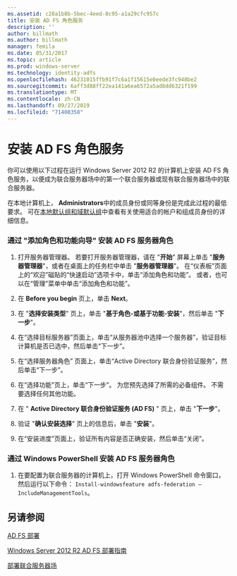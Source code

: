 ```yaml
---
ms.assetid: c28a1b8b-5bec-4eed-8c95-a1a29cfc957c
title: 安装 AD FS 角色服务
description: ''
author: billmath
ms.author: billmath
manager: femila
ms.date: 05/31/2017
ms.topic: article
ms.prod: windows-server
ms.technology: identity-adfs
ms.openlocfilehash: 46231015ffb91f7c6a1f15615e0eede3fc948be2
ms.sourcegitcommit: 6aff3d88ff22ea141a6ea6572a5ad8dd6321f199
ms.translationtype: MT
ms.contentlocale: zh-CN
ms.lasthandoff: 09/27/2019
ms.locfileid: "71408358"
---
```

# <a name="install-the-ad-fs-role-service"></a>安装 AD FS 角色服务

你可以使用以下过程在运行 Windows Server 2012 R2 的计算机上安装 AD FS 角色服务，以便成为联合服务器场中的第一个联合服务器或现有联合服务器场中的联合服务器。  
  
在本地计算机上， **Administrators**中的成员身份或同等身份是完成此过程的最低要求。  可在[本地默认组和域默认组](https://go.microsoft.com/fwlink/?LinkId=83477)中查看有关使用适合的帐户和组成员身份的详细信息。   
  
### <a name="to-install-the-ad-fs-server-role-via-the-add-roles-and-features-wizard"></a>通过 "添加角色和功能向导" 安装 AD FS 服务器角色  
  
1.  打开服务器管理器。 若要打开服务器管理器，请在 "**开始**" 屏幕上单击 "**服务器管理器**"，或者在桌面上的任务栏中单击 "**服务器管理器**"。 在“仪表板”页面上的“欢迎”磁贴的“快速启动”选项卡中，单击“添加角色和功能”。 或者，也可以在“管理”菜单中单击“添加角色和功能”。  
  
2.  在 **Before you begin** 页上，单击 **Next**。  
  
3.  在 "**选择安装类型**" 页上，单击 "**基于角色\-或基于功能\-安装**"，然后单击 "**下一步**"。  
  
4.  在“选择目标服务器”页面上，单击“从服务器池中选择一个服务器”，验证目标计算机是否已选中，然后单击“下一步”。  
  
5.  在“选择服务器角色” 页面上，单击“Active Directory 联合身份验证服务”，然后单击“下一步”。  
  
6.  在“选择功能”页上，单击“下一步”。 为您预先选择了所需的必备组件。 不需要选择任何其他功能。  
  
7.  在 " **Active Directory 联合身份验证服务 \(AD FS\)** " 页上，单击 "**下一步**"。  
  
8.  验证 "**确认安装选择**" 页上的信息后，单击 "**安装**"。  
  
9. 在“安装进度”页面上，验证所有内容是否正确安装，然后单击“关闭”。  
  
### <a name="to-install-the-ad-fs-server-role-via-windows-powershell"></a>通过 Windows PowerShell 安装 AD FS 服务器角色  
  
1.  在要配置为联合服务器的计算机上，打开 Windows PowerShell 命令窗口，然后运行以下命令： `Install-windowsfeature adfs-federation –IncludeManagementTools`。  
  
## <a name="see-also"></a>另请参阅 

[AD FS 部署](../../ad-fs/AD-FS-Deployment.md)  

[Windows Server 2012 R2 AD FS 部署指南](../../ad-fs/deployment/Windows-Server-2012-R2-AD-FS-Deployment-Guide.md)  
 
[部署联合服务器场](../../ad-fs/deployment/Deploying-a-Federation-Server-Farm.md)  
  

